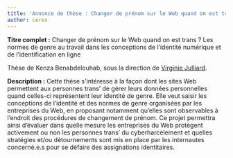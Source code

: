 ```yaml
---
title: 'Annonce de thèse : Changer de prénom sur le Web quand on est trans'
author: ceres
---
```


**Titre complet :** Changer de prénom sur le Web quand on est trans ? Les normes de genre au travail dans les conceptions de l’identité numérique et de l’identification en ligne

Thèse de Kenza Benabdelouhab, sous la direction de [Virginie Julliard](../../longcards_membres/01_julliard_virginie/).

**Description :** Cette thèse s'intéresse à la façon dont les sites Web permettent aux personnes trans’ de gérer leurs données personnelles quand celles-ci représentent leur identité de genre. Elle veut saisir les conceptions de l’identité et des normes de genre organisées par les entreprises du Web, en proposant notamment qu’elles sont observables à l’endroit des procédures de changement de prénom. Ce projet permettra ainsi d’évaluer dans quelle mesure les entreprises du Web protègent activement ou non les personnes trans’ du cyberharcèlement et quelles stratégies et/ou détournements sont mis en place par les internautes concerné.e.s pour se défaire des assignations identitaires.